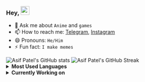 ### Hey, <img src="https://github.com/rajput2107/rajput2107/blob/master/Assets/Hi.gif" width="24px">


- 💬 Ask me about `Anime` and `games`
- 📫 How to reach me: [Telegram](https://t.me/asif987patel), [Instagram](https://www.instagram.com/asif987patel/)
- 😄 Pronouns: `He/Him`
- ⚡ Fun fact: `I make memes`

<img src="https://yc-stats.vercel.app/api?username=mazimez&show_icons=true&count_private=true&border_radius=12&title_color=58a6ff&bg_color=161b22&show_owner=true&text_color=c9d1d9&icon_color=58a6ff&hide_border=true" alt="Asif Patel's GitHub stats" />

<img src="https://github-readme-streak-stats.herokuapp.com/?user=mazimez&hide_border=true&background=161b22&ring=27d545&fire=27d545&currStreakLabel=27d545&currStreakNum=f0f6fc&sideLabels=c9d1d9&dates=8b949e&sideNums=f0f6fc&stroke=30363d" alt="Asif Patel's GitHub Streak" />

<details>
 <summary><b>Most Used Languages</b></summary><br/>
 <img  src="https://github-readme-stats.vercel.app/api/top-langs/?username=mazimez&show_icons=true&count_private=true&border_radius=12&layout=compact&title_color=58a6ff&bg_color=161b22&show_owner=true&text_color=c9d1d9&icon_color=58a6ff&hide_border=true" />
</details>

<details>
 <summary><b>Currently Working on</b></summary><br/>
 <a href="https://github.com/mazimez/laravel-gigapay">
 <img src="https://github-readme-stats.vercel.app/api/pin/?username=mazimez&repo=laravel-gigapay&show_icons=true&count_private=false&border_radius=12&title_color=58a6ff&bg_color=161b22&text_color=c9d1d9&icon_color=58a6ff&hide_border=true" alt="Asif Patel is currentlt working on laravel-gigapay" />
 </a>
 <a href="https://github.com/mazimez/Mazime">
 <img src="https://github-readme-stats.vercel.app/api/pin/?username=mazimez&repo=Mazime&show_icons=true&count_private=true&border_radius=12&title_color=58a6ff&bg_color=161b22&text_color=c9d1d9&icon_color=58a6ff&hide_border=true" alt="Asif Patel is currentlt working on mazimez" />
 </a>
</details>

